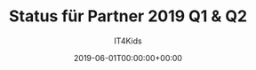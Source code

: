 ---
title: "Status für Partner 2019 Q1 & Q2"
date: 2019-06-01T00:00:00+00:00
startDate: 2019-01-01T00:00:00+00:00
draft: false
author: "IT4Kids"
kidsCount: 1200
customerCount: 31
ogsCustomerCount: 25 
regularCustomerCount: 2
licensedCustomerCount: 1
eventCustomerCount: 3
stateCount: 2
studentCount: 41
newStudentCount: 7
---